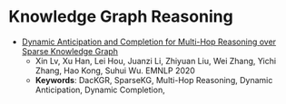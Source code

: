 # Knowledge Graph Reasoning

- [Dynamic Anticipation and Completion for Multi-Hop Reasoning over Sparse Knowledge Graph](https://arxiv.org/abs/2010.01899)
	- Xin Lv, Xu Han, Lei Hou, Juanzi Li, Zhiyuan Liu, Wei Zhang, Yichi Zhang, Hao Kong, Suhui Wu. EMNLP 2020
	- **Keywords**: DacKGR, SparseKG, Multi-Hop Reasoning, Dynamic Anticipation, Dynamic Completion,